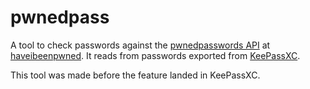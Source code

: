 # pwnedpass

A tool to check passwords against the [pwnedpasswords API](https://haveibeenpwned.com/Passwords) at [haveibeenpwned](https://haveibeenpwned.com). It reads from passwords exported from [KeePassXC](https://keepassxc.org).

This tool was made before the feature landed in KeePassXC.
